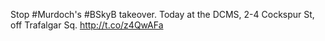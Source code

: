 Stop #Murdoch's #BSkyB takeover. Today at the DCMS, 2-4 Cockspur St, off Trafalgar Sq. <a href="http://t.co/z4QwAFa">http://t.co/z4QwAFa</a>